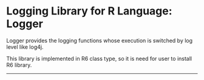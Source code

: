 # Logging Library for R Language: Logger

Logger provides the logging functions whose execution is switched by log level like log4j. 

This library is implemented in R6 class type, so it is need for user to install R6 library. 

---

